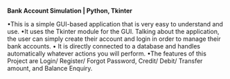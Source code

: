 **Bank Account Simulation | Python, Tkinter**

•This is a simple GUI-based application that is very easy to understand and use.
•It uses the Tkinter module for the GUI. Talking about the application, the user can simply create their account and login in order to manage their bank accounts.
• It is directly connected to a database and handles automatically whatever actions you will perform.
•The features of this Project are Login/ Register/ Forgot Password,  Credit/ Debit/ Transfer amount, and Balance Enquiry.
